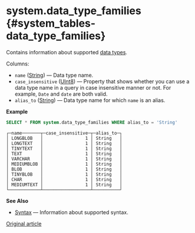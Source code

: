 # system.data_type_families {#system_tables-data_type_families}

Contains information about supported [data types](../../sql-reference/data-types/).

Columns:

-   `name` ([String](../../sql-reference/data-types/string.md)) — Data type name.
-   `case_insensitive` ([UInt8](../../sql-reference/data-types/int-uint.md)) — Property that shows whether you can use a data type name in a query in case insensitive manner or not. For example, `Date` and `date` are both valid.
-   `alias_to` ([String](../../sql-reference/data-types/string.md)) — Data type name for which `name` is an alias.

**Example**

``` sql
SELECT * FROM system.data_type_families WHERE alias_to = 'String'
```

``` text
┌─name───────┬─case_insensitive─┬─alias_to─┐
│ LONGBLOB   │                1 │ String   │
│ LONGTEXT   │                1 │ String   │
│ TINYTEXT   │                1 │ String   │
│ TEXT       │                1 │ String   │
│ VARCHAR    │                1 │ String   │
│ MEDIUMBLOB │                1 │ String   │
│ BLOB       │                1 │ String   │
│ TINYBLOB   │                1 │ String   │
│ CHAR       │                1 │ String   │
│ MEDIUMTEXT │                1 │ String   │
└────────────┴──────────────────┴──────────┘
```

**See Also**

-   [Syntax](../../sql-reference/syntax.md) — Information about supported syntax.

[Original article](https://clickhouse.tech/docs/en/operations/system_tables/data_type_families) <!--hide-->
